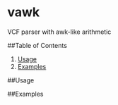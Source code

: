 vawk
====

VCF parser with awk-like arithmetic

##Table of Contents

1. [Usage](#usage)
2. [Examples](#examples)

##Usage

##Examples